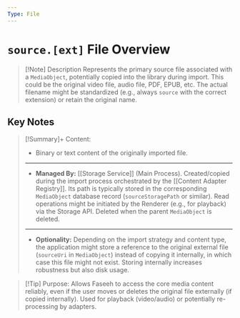 ```yaml
---
Type: File
---
```

# `source.[ext]` File Overview

> [!Note] Description
> Represents the primary source file associated with a `MediaObject`, potentially copied into the library during import. This could be the original video file, audio file, PDF, EPUB, etc. The actual filename might be standardized (e.g., always `source` with the correct extension) or retain the original name.
## Key Notes

> [!Summary]+ Content:
> - Binary or text content of the originally imported file.
> ---
> - **Managed By:** [[Storage Service]] (Main Process). Created/copied during the import process orchestrated by the [[Content Adapter Registry]]. Its path is typically stored in the corresponding `MediaObject` database record (`sourceStoragePath` or similar). Read operations might be initiated by the Renderer (e.g., for playback) via the Storage API. Deleted when the parent `MediaObject` is deleted.
> ---
> - **Optionality:** Depending on the import strategy and content type, the application might store a reference to the original external file (`sourceUri` in `MediaObject`) instead of copying it internally, in which case this file might not exist. Storing internally increases robustness but also disk usage.

> [!Tip] Purpose:
> Allows Faseeh to access the core media content reliably, even if the user moves or deletes the original file externally (if copied internally). Used for playback (video/audio) or potentially re-processing by adapters.
